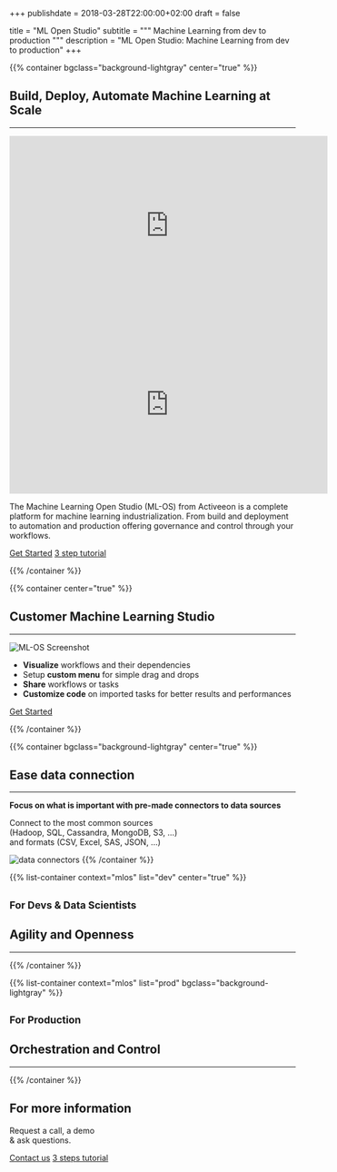 +++
publishdate = 2018-03-28T22:00:00+02:00
draft = false

title = "ML Open Studio"
subtitle = """
Machine Learning from dev to production
"""
description = "ML Open Studio: Machine Learning from dev to production"
+++

{{% container bgclass="background-lightgray" center="true" %}}
## Build, Deploy, Automate Machine Learning at Scale
___

<div class="row align-items-center justify-content-center">
    <div class="col-md-6 text-center mb-3">
        <div class="embed-responsive embed-responsive-21by9">
            <iframe width="560" height="315" src="https://www.youtube.com/embed/mbrQxCf4lqM" frameborder="0" allow="autoplay; encrypted-media" allowfullscreen></iframe>
        </div>
    </div>
    <div class="col-md-6 text-center mb-3">
        <div class="embed-responsive embed-responsive-21by9">
            <iframe width="560" height="315" src="https://www.youtube.com/embed/FwMPR87wzoo" frameborder="0" allow="autoplay; encrypted-media" allowfullscreen></iframe>
        </div>
    </div>
</div>

The Machine Learning Open Studio (ML-OS) from Activeeon is a complete platform for machine learning industrialization. From build and deployment to automation and production offering governance and control through your workflows.

<p>
    <a class="btn btn-lg btn-outline-secondary" href='https://try.activeeon.com' target="_blank">Get Started</a>
    <a class="btn btn-lg btn-outline-secondary" href='/get-started/'>3 step tutorial</a>
</p>

{{% /container %}}

{{% container center="true" %}}
## Customer Machine Learning Studio
___

<div class="row align-items-center justify-content-center">
    <div class="col-lg-6">
        <img src="/images/ml-os/mlos-screenshot.png" alt="ML-OS Screenshot" class="img-fluid border border-secondary" />
    </div>
    <div class="col-lg-6 text-center">
        <ul class="list-group list-group-flush h6 mb-3">
            <li class="list-group-item"><strong>Visualize</strong> workflows and their dependencies</li>
            <li class="list-group-item">Setup <strong>custom menu</strong> for simple drag and drops</li>
            <li class="list-group-item"><strong>Share</strong> workflows or tasks</li>
            <li class="list-group-item"><strong>Customize code</strong> on imported tasks for better results and performances</li>
        </ul>
        <p><a class="btn btn-outline-primary" href='https://try.activeeon.com' target="_blank">Get Started</a></p>
    </div>
</div>
{{% /container %}}

{{% container bgclass="background-lightgray" center="true" %}}
## Ease data connection
___

**Focus on what is important with pre-made connectors to data sources**

Connect to the most common sources  
(Hadoop, SQL, Cassandra, MongoDB, S3, …)  
and formats (CSV, Excel, SAS, JSON, ...)

<img src="/images/ml-os/screenshot-data-connectors-1.png" alt="data connectors" class="img-fluid border border-secondary col-md-8" />
{{% /container %}}

{{% list-container context="mlos" list="dev" center="true" %}}
## <small class="text-darkgrey">For Devs & Data Scientists</small>
## Agility and Openness
___

{{% /container %}}

{{% list-container context="mlos" list="prod" bgclass="background-lightgray" %}}
## <small class="text-darkgrey">For Production</small>
## Orchestration and Control
___

{{% /container %}}

<div class="background-home-try mt-0">
    <div class="background-white">
        <div class="container">
            <div class="row align-items-center justify-content-center">
                <div class="col-lg-5 text-center">
                    <h2 class="mb-3 mt-4">For more information</h2>
                    <p class="h5 mb-3">
                        Request a call, a demo <br /> & ask questions.
                    </p>
                    <p>
                        <a href="mailto:contact@activeeon.com?Subject=[ProActive]%20Request%20for%20information" class="btn btn-light">Contact us</a>
                        <a href='/get-started' class="btn btn-light">3 steps tutorial</a>
                    </p>
                </div>
            </div>
        </div>
    </div>
</div>